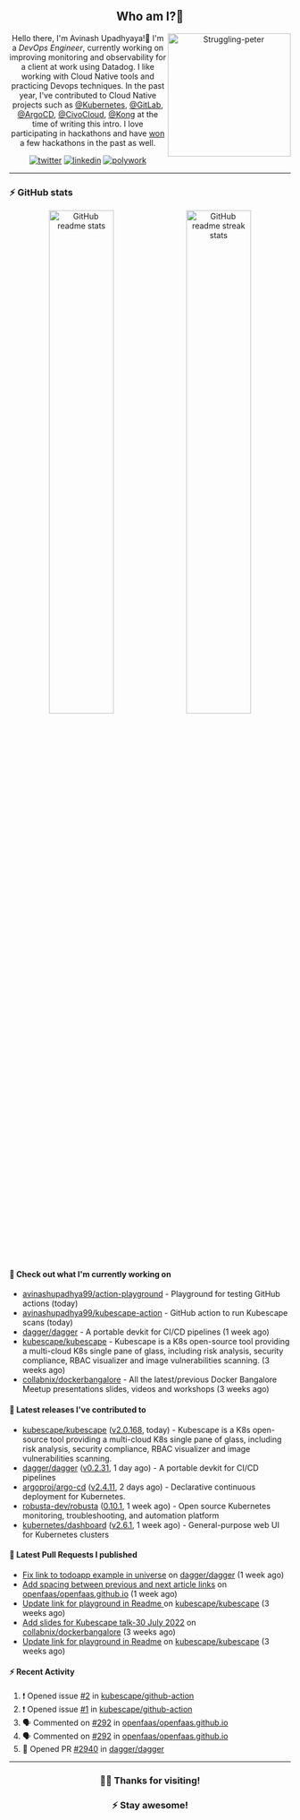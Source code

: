 <div align='center'>
  
## Who am I?🤔

<img align="right" width="220" src="https://media.giphy.com/media/YFkpsHWCsNUUo/giphy.gif" alt="Struggling-peter" />

Hello there, I'm Avinash Upadhyaya!👋 I'm a _DevOps Engineer_, currently working on improving monitoring and observability for a client at work using Datadog. I like working with Cloud Native tools and practicing Devops techniques. In the past year, I've contributed to Cloud Native projects such as [@Kubernetes](https://github.com/pulls?q=is%3Apr+author%3Aavinashupadhya99+archived%3Afalse+user%3Akubernetes), [@GitLab](https://gitlab.com/groups/gitlab-org/-/merge_requests?scope=all&state=all&author_username=avinashupadhya99), [@ArgoCD](https://github.com/pulls?q=is%3Apr+author%3Aavinashupadhya99+archived%3Afalse+user%3Aargoproj), [@CivoCloud](https://github.com/pulls?q=is%3Apr+author%3Aavinashupadhya99+archived%3Afalse+user%3Acivo), [@Kong](https://github.com/pulls?q=is%3Apr+author%3Aavinashupadhya99+archived%3Afalse+user%3AKong) at the time of writing this intro. I love participating in hackathons and have [won](https://devpost.com/avinashupadhya99) a few hackathons in the past as well.


[![twitter](https://img.shields.io/badge/-@avinash__ukr-%231DA1F2?style=for-the-badge&logo=twitter&logoColor=ffffff)](https://twitter.com/avinash_ukr)
[![linkedin](https://img.shields.io/badge/-Avinash%20Upadhyaya-%230A67C3?style=for-the-badge&logo=linkedin&logoColor=ffffff)](https://www.linkedin.com/in/avinash-upadhyaya/)
[![polywork](https://img.shields.io/badge/-@avinashupadhya99-%23338BFF?style=for-the-badge&logo=polywork&logoColor=ffffff)](https://www.polywork.com/avinashupadhya99)

---

</div>

### ⚡ GitHub stats

<p align="center">
  <img width="48%" src="https://github-readme-stats.vercel.app/api?username=avinashupadhya99&show_icons=true&theme=tokyonight" alt="GitHub readme stats" />
  <img width="48%" src="https://github-readme-streak-stats.herokuapp.com?user=avinashupadhya99&theme=dark&hide_border=true&date_format=M%20j%5B%2C%20Y%5D" alt="GitHub readme streak stats" />
</p>

#### 👷 Check out what I'm currently working on

- [avinashupadhya99/action-playground](https://github.com/avinashupadhya99/action-playground) - Playground for testing GitHub actions (today)
- [avinashupadhya99/kubescape-action](https://github.com/avinashupadhya99/kubescape-action) - GitHub action to run Kubescape scans (today)
- [dagger/dagger](https://github.com/dagger/dagger) - A portable devkit for CI/CD pipelines (1 week ago)
- [kubescape/kubescape](https://github.com/kubescape/kubescape) - Kubescape is a K8s open-source tool providing a multi-cloud K8s single pane of glass, including risk analysis, security compliance, RBAC visualizer and image vulnerabilities scanning.  (3 weeks ago)
- [collabnix/dockerbangalore](https://github.com/collabnix/dockerbangalore) - All the latest/previous Docker Bangalore Meetup presentations slides, videos and workshops  (3 weeks ago)

#### 🔭 Latest releases I've contributed to

- [kubescape/kubescape](https://github.com/kubescape/kubescape) ([v2.0.168](https://github.com/kubescape/kubescape/releases/tag/v2.0.168), today) - Kubescape is a K8s open-source tool providing a multi-cloud K8s single pane of glass, including risk analysis, security compliance, RBAC visualizer and image vulnerabilities scanning. 
- [dagger/dagger](https://github.com/dagger/dagger) ([v0.2.31](https://github.com/dagger/dagger/releases/tag/v0.2.31), 1 day ago) - A portable devkit for CI/CD pipelines
- [argoproj/argo-cd](https://github.com/argoproj/argo-cd) ([v2.4.11](https://github.com/argoproj/argo-cd/releases/tag/v2.4.11), 2 days ago) - Declarative continuous deployment for Kubernetes.
- [robusta-dev/robusta](https://github.com/robusta-dev/robusta) ([0.10.1](https://github.com/robusta-dev/robusta/releases/tag/0.10.1), 1 week ago) - Open source Kubernetes monitoring, troubleshooting, and automation platform
- [kubernetes/dashboard](https://github.com/kubernetes/dashboard) ([v2.6.1](https://github.com/kubernetes/dashboard/releases/tag/v2.6.1), 1 week ago) - General-purpose web UI for Kubernetes clusters

#### 🔨 Latest Pull Requests I published

- [Fix link to todoapp example in universe](https://github.com/dagger/dagger/pull/2940) on [dagger/dagger](https://github.com/dagger/dagger) (1 week ago)
- [Add spacing between previous and next article links](https://github.com/openfaas/openfaas.github.io/pull/292) on [openfaas/openfaas.github.io](https://github.com/openfaas/openfaas.github.io) (1 week ago)
- [Update link for playground in Readme ](https://github.com/kubescape/kubescape/pull/581) on [kubescape/kubescape](https://github.com/kubescape/kubescape) (3 weeks ago)
- [Add slides for Kubescape talk-30 July 2022](https://github.com/collabnix/dockerbangalore/pull/36) on [collabnix/dockerbangalore](https://github.com/collabnix/dockerbangalore) (3 weeks ago)
- [Update link for playground in Readme](https://github.com/kubescape/kubescape/pull/579) on [kubescape/kubescape](https://github.com/kubescape/kubescape) (3 weeks ago)

#### ⚡ Recent Activity

<!--START_SECTION:activity-->
1. ❗️ Opened issue [#2](https://github.com/kubescape/github-action/issues/2) in [kubescape/github-action](https://github.com/kubescape/github-action)
2. ❗️ Opened issue [#1](https://github.com/kubescape/github-action/issues/1) in [kubescape/github-action](https://github.com/kubescape/github-action)
3. 🗣 Commented on [#292](https://github.com/openfaas/openfaas.github.io/issues/292) in [openfaas/openfaas.github.io](https://github.com/openfaas/openfaas.github.io)
4. 🗣 Commented on [#292](https://github.com/openfaas/openfaas.github.io/issues/292) in [openfaas/openfaas.github.io](https://github.com/openfaas/openfaas.github.io)
5. 💪 Opened PR [#2940](https://github.com/dagger/dagger/pull/2940) in [dagger/dagger](https://github.com/dagger/dagger)
<!--END_SECTION:activity-->



---

<div align='center'>
  
### 🙇‍♂️ Thanks for visiting!
### ⚡ Stay awesome!
  
</div>


